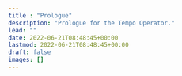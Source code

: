 ```yaml
---
title : "Prologue"
description: "Prologue for the Tempo Operator."
lead: ""
date: 2022-06-21T08:48:45+00:00
lastmod: 2022-06-21T08:48:45+00:00
draft: false
images: []
---
```

